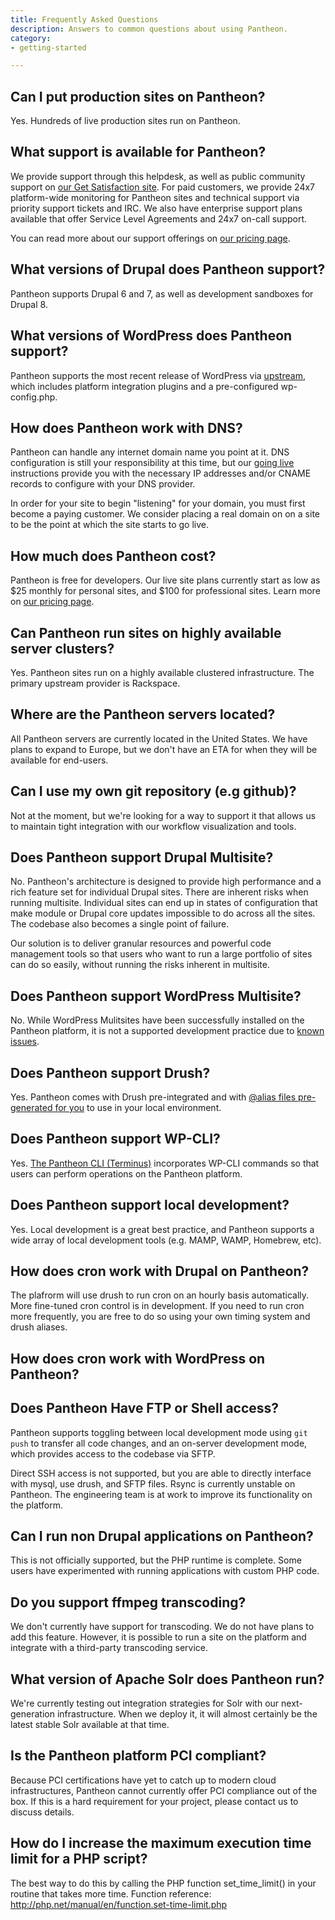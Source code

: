 ```yaml
---
title: Frequently Asked Questions
description: Answers to common questions about using Pantheon.
category:
- getting-started

---
```


## Can I put production sites on Pantheon?

Yes. Hundreds of live production sites run on Pantheon.

## What support is available for Pantheon?

We provide support through this helpdesk, as well as public community support on [our Get Satisfaction site](http://help.getpantheon.com). For paid customers, we provide 24x7 platform-wide monitoring for Pantheon sites and technical support via priority support tickets and IRC. We also have enterprise support plans available that offer Service Level Agreements and 24x7 on-call support.

You can read more about our support offerings on [our pricing page](https://getpantheon.com/pricing).

## What versions of Drupal does Pantheon support?

Pantheon supports Drupal 6 and 7, as well as development sandboxes for Drupal 8.

## What versions of WordPress does Pantheon support?

Pantheon supports the most recent release of WordPress via [upstream](https://github.com/pantheon-systems/WordPress), which includes platform integration plugins and a pre-configured wp-config.php.

## How does Pantheon work with DNS?

Pantheon can handle any internet domain name you point at it. DNS configuration is still your responsibility at this time, but our [going live](/docs/articles/going-live) instructions provide you with the necessary IP addresses and/or CNAME records to configure with your DNS provider.

In order for your site to begin "listening" for your domain, you must first become a paying customer. We consider placing a real domain on on a site to be the point at which the site starts to go live.

## How much does Pantheon cost?

Pantheon is free for developers. Our live site plans currently start as low as $25 monthly for personal sites, and $100 for professional sites. Learn more on [our pricing page](https://getpantheon.com/pricing).

## Can Pantheon run sites on highly available server clusters?

Yes. Pantheon sites run on a highly available clustered infrastructure. The primary upstream provider is Rackspace.

## Where are the Pantheon servers located?

All Pantheon servers are currently located in the United States. We have plans to expand to Europe, but we don't have an ETA for when they will be available for end-users.

## Can I use my own git repository (e.g github)?

Not at the moment, but we're looking for a way to support it that allows us to maintain tight integration with our workflow visualization and tools.

## Does Pantheon support Drupal Multisite?

No. Pantheon's architecture is designed to provide high performance and a rich feature set for individual Drupal sites. There are inherent risks when running multisite. Individual sites can end up in states of configuration that make module or Drupal core updates impossible to do across all the sites. The codebase also becomes a single point of failure.

Our solution is to deliver granular resources and powerful code management tools so that users who want to run a large portfolio of sites can do so easily, without running the risks inherent in multisite.

## Does Pantheon support WordPress Multisite?

No. While WordPress Mulitsites have been successfully installed on the Pantheon platform, it is not a supported development practice due to [known issues](/docs/articles/wordpress/wordpress-known-issues#site-networks-/-multisite).

## Does Pantheon support Drush?

Yes. Pantheon comes with Drush pre-integrated and with  [@alias files pre-generated for you](https://getpantheon.com/news/drush-aliases-available) to use in your local environment.

## Does Pantheon support WP-CLI?

Yes. [The Pantheon CLI (Terminus)](https://github.com/pantheon-systems/cli) incorporates WP-CLI commands so that users can perform operations on the Pantheon platform.

## Does Pantheon support local development?

Yes. Local development is a great best practice, and Pantheon supports a wide array of local development tools (e.g. MAMP, WAMP, Homebrew, etc).

## How does cron work with Drupal on Pantheon?

The plafrorm will use drush to run cron on an hourly basis automatically. More fine-tuned cron control is in development. If you need to run cron more frequently, you are free to do so using your own timing system and drush aliases.

## How does cron work with WordPress on Pantheon?


## Does Pantheon Have FTP or Shell access?

Pantheon supports toggling between local development mode using `git push` to transfer all code changes, and an on-server development mode, which provides access to the codebase via SFTP.

Direct SSH access is not supported, but you are able to directly interface with mysql, use drush, and SFTP files. Rsync is currently unstable on Pantheon. The engineering team is at work to improve its functionality on the platform.

## Can I run non Drupal applications on Pantheon?

This is not officially supported, but the PHP runtime is complete. Some users have experimented with running applications with custom PHP code.

## Do you support ffmpeg transcoding?

We don't currently have support for transcoding. We do not have plans to add this feature. However, it is possible to run a site on the platform and integrate with a third-party transcoding service.

## What version of Apache Solr does Pantheon run?

We're currently testing out integration strategies for Solr with our next-generation infrastructure. When we deploy it, it will almost certainly be the latest stable Solr available at that time.

## Is the Pantheon platform PCI compliant?

Because PCI certifications have yet to catch up to modern cloud infrastructures, Pantheon cannot currently offer PCI compliance out of the box. If this is a hard requirement for your project, please contact us to discuss details.

## How do I increase the maximum execution time limit for a PHP script?

The best way to do this by calling the PHP function set\_time\_limit() in your routine that takes more time. Function reference: http://php.net/manual/en/function.set-time-limit.php
